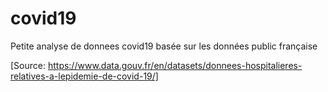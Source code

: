 # covid19
Petite analyse de donnees covid19 basée sur les données public française

[Source: https://www.data.gouv.fr/en/datasets/donnees-hospitalieres-relatives-a-lepidemie-de-covid-19/]

